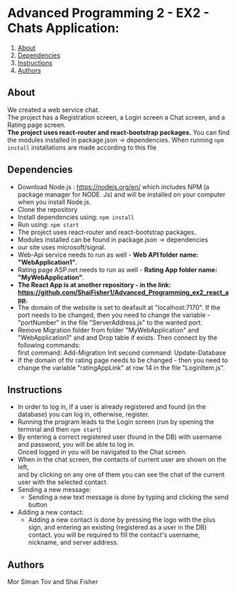 # Advanced Programming 2 - EX2 - Chats Application: 


1. [About](#About)
2. [Dependencies](#Dependencies)
3. [Instructions](#Instructions)
4. [Authors](#Authors)

## About
We created a web service chat.\
The project has a Registration screen, a Login screen a Chat screen, and a Rating page screen.\
**The project uses react-router and react-bootstrap packages.**
You can find the modules installed in package.json -> dependencies. When running ```npm install``` installations are made according to this file


## Dependencies
* Download Node.js : https://nodejs.org/en/ which includes NPM (a package manager for NODE. Js) and will be installed on your computer when you install Node.js. 
* Clone the repository
* Install dependencies using:
  ```npm install```
* Run using:
  ```npm start```  
* The project uses react-router and react-bootstrap packages.
* Modules installed can be found in package.json -> dependencies
* our site uses microsoft/signal.
* Web-Api service needs to run as well - **Web API folder name: "WebApplication1".**
* Rating page ASP.net needs to run as well - **Rating App folder name: "MyWebApplication"**.
* **The React App is at another repository - in the link: https://github.com/ShaiFisher1/Advanced_Programming_ex2_react_app.**
* The domain of the website is set to deafault at "localhost:7170". If the port needs to be changed, then you need to change the variable - "portNumber" in the file "ServerAddress.js" to the wanted port.
* Remove Migration folder from folder "MyWebApplication" and "WebApplication1" and and Drop table if exists. Then connect by the following commands:\
first command: Add-Migration Init second command: Update-Database
* If the domain of thr rating page needs to be changed - then you need to change the variable "ratingAppLink" at row 14 in the file "LoginItem.js".


## Instructions
* In order to log in, if a user is already registered and found (in the database) you can log in, otherwise, register.
* Running the program leads to the Login screen (run by opening the terminal and then ```npm start```)
* By entering a correct registered user (found in the DB) with username and password, you will be able to log in.\
  Onced logged in you will be navigated to the Chat screen.
* When in the chat screen, the contacts of current user are shown on the left,\
  and by clicking on any one of them you can see the chat of the current user with the selected contact.
* Sending a new message:
  * Sending a new text message is done by typing and clicking the send button
* Adding a new contact:
  * Adding a new contact is done by pressing the logo with the plus sign, and entering an existing (registered as a user in the DB) contact. you will be required to fill the contact's username, nickname, and server address. 

## Authors
Mor Siman Tov and Shai Fisher
